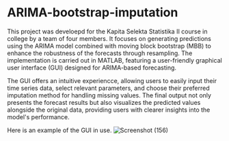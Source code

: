 # ARIMA-bootstrap-imputation
This project was develoepd for the Kapita Selekta Statistika II course in college by a team of four members. It focuses on generating predictions using the ARIMA model combined with moving block bootstrap (MBB) to enhance the robustness of the forecasts through resampling. The implementation is carried out in MATLAB, featuring a user-friendly graphical user interface (GUI) designed for ARIMA-based forecasting.

The GUI offers an intuitive experiencce, allowing users to easily input their time series data, select relevant parameters, and choose their preferred imputation method for handling missing values. The final output not only presents the forecast results but also visualizes the predicted values alongside the original data, providing users with clearer insights into the model's performance.

Here is an example of the GUI in use.
![Screenshot (156)](https://github.com/user-attachments/assets/e7e58f05-a8da-43c1-9bd8-3646f57a6a9a)
